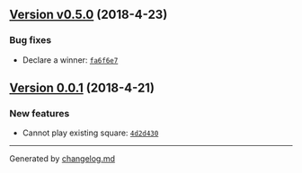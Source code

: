 ## [Version v0.5.0](https://github.com/adamdawkins/001b-elm-tictactoe/releases/tag/vv0.5.0) (2018-4-23)

### Bug fixes

- Declare a winner: [`fa6f6e7`](https://github.com/adamdawkins/001b-elm-tictactoe/commit/fa6f6e7)
## [Version 0.0.1](https://github.com/adamdawkins/001b-elm-tictactoe/releases/tag/v0.0.1) (2018-4-21)

### New features

- Cannot play existing square: [`4d2d430`](https://github.com/adamdawkins/001b-elm-tictactoe/commit/4d2d430)

---

Generated by [changelog.md](https://github.com/egoist/changelog.md)
